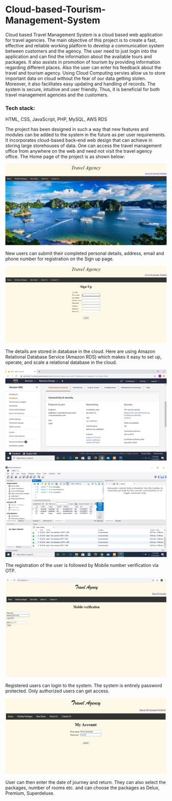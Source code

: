 # Cloud-based-Tourism-Management-System

Cloud based Travel Management System is a cloud based web application for travel agencies. The main objective of this project is to create a fast, effective and reliable working platform to develop a communication system between customers and the agency. The user need to just login into the application and can find the information about the available tours and packages. It also assists in promotion of tourism by providing information regarding different places. Also the user can enter his feedback about the travel and tourism agency. Using Cloud Computing servies allow us to store important data on cloud without the fear of our data getting stolen. Moreover, it also facilitates easy updating and handling of records. The system is secure, intuitive and user friendly. Thus, it is beneficial for both travel management agencies and the customers.<br/>

<h3>Tech stack:</h3> HTML, CSS, JavaScript, PHP, MySQL, AWS RDS<br/>


The project has been designed in such a way that new features and modules can be added to the system in the future as per user requirements. It incorporates cloud-based back-end web design that can achieve in storing large storehouses of data. One can access the travel management office from anywhere on the web and need not visit the travel agency office. The Home page of the project is as shown below:

![wdl](https://github.com/shruti-sureshan/Cloud-based-Tourism-Management-System/blob/main/images/wdl.PNG)


New users can submit their completed personal details, address, email and phone number for registration on the Sign up page.

![sign_up](https://github.com/shruti-sureshan/Cloud-based-Tourism-Management-System/blob/main/images/sign_up.JPG)

The details are stored in database in the cloud. Here are using Amazon Relational Database Service (Amazon RDS) which makes it easy to set up, operate, and scale a relational database in the cloud.

![aws img](https://github.com/shruti-sureshan/Cloud-based-Tourism-Management-System/blob/main/images/aws%20img.jpg)

![insertion](https://github.com/shruti-sureshan/Cloud-based-Tourism-Management-System/blob/main/images/insertion.jpg)

The registration of the user is followed by Mobile number verification via OTP.

![verification](https://github.com/shruti-sureshan/Cloud-based-Tourism-Management-System/blob/main/images/verification.JPG)


Registered users can login to the system. The system is entirely password protected. Only authorized users can get access. 

![login](https://github.com/shruti-sureshan/Cloud-based-Tourism-Management-System/blob/main/images/login.JPG)


User can then enter the date of journey and return. They can also select the packages, number of rooms etc. and can choose the packages as Delux, Premium, Superdeluxe.


